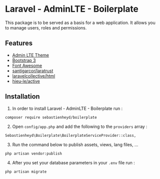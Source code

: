# Laravel - AdminLTE - Boilerplate

This package is to be served as a basis for a web application. It allows you to manage users, roles and permissions.

## Features

* [Admin LTE Theme](https://almsaeedstudio.com/)
* [Bootstrap 3](http://getbootstrap.com/)
* [Font Awesome](http://fontawesome.io/)
* [santigarcor/laratrust](https://github.com/santigarcor/laratrust)
* [laravelcollective/html](https://github.com/laravelcollective/html)
* [hieu-le/active](https://github.com/letrunghieu/active)

## Installation

1. In order to install Laravel - AdminLTE - Boilerplate run :

```
composer require sebastienheyd/boilerplate
```

2. Open ```config/app.php``` and add the following to the ```providers``` array :

```
Sebastienheyd\Boilerplate\BoilerplateServiceProvider::class,
```

3. Run the command below to publish assets, views, lang files, ...

```
php artisan vendor:publish
```

4. After you set your database parameters in your ```.env``` file run :

```
php artisan migrate
```
